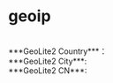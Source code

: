 # geoip
<br>
***GeoLite2 Country***： <https://cdn.jsdelivr.net/gh/caaby/geoip@release/country.mmdb>  
<br>
***GeoLite2 City***: <https://cdn.jsdelivr.net/gh/caaby/geoip@release/city.mmdb>  
<br>
***GeoLite2 CN***: <https://cdn.jsdelivr.net/gh/caaby/geoip@release/country_cn.mmdb>  

